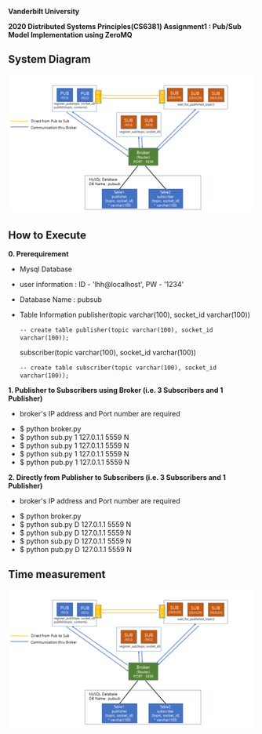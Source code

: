 **Vanderbilt University**

**2020 Distributed Systems Principles(CS6381) Assignment1 : Pub/Sub Model Implementation using ZeroMQ**

## System Diagram
![SystemDiagram](SystemDiagramV2.png)

## How to Execute
**0. Prerequirement**
 - Mysql Database
  - user information : ID - 'lhh@localhost', PW - '1234'
  - Database Name : pubsub
  - Table Information
     publisher(topic varchar(100), socket_id varchar(100))

        -- create table publisher(topic varchar(100), socket_id varchar(100));
        
     subscriber(topic varchar(100), socket_id varchar(100))
     
        -- create table subscriber(topic varchar(100), socket_id varchar(100));

**1. Publisher to Subscribers using Broker (i.e. 3 Subscribers and 1 Publisher)**
* broker's IP address and Port number are required
 - $ python broker.py
 - $ python sub.py 1 127.0.1.1 5559 N
 - $ python sub.py 1 127.0.1.1 5559 N
 - $ python sub.py 1 127.0.1.1 5559 N
 - $ python pub.py 1 127.0.1.1 5559 N

**2. Directly from Publisher to Subscribers (i.e. 3 Subscribers and 1 Publisher)**
* broker's IP address and Port number are required
 - $ python broker.py
 - $ python sub.py D 127.0.1.1 5559 N
 - $ python sub.py D 127.0.1.1 5559 N
 - $ python sub.py D 127.0.1.1 5559 N
 - $ python pub.py D 127.0.1.1 5559 N
 
 ## Time measurement
![SystemDiagram](SystemDiagramV2.png)
